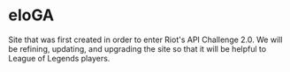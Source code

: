 # eloGA
Site that was first created in order to enter Riot's API Challenge 2.0. 
We will be refining, updating, and upgrading the site so that it will be helpful to League of Legends players.
